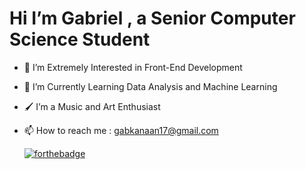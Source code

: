 # Hi I’m Gabriel , a Senior Computer Science Student
- 👀 I’m Extremely Interested in Front-End Development
- 🌱 I’m Currently Learning Data Analysis and Machine Learning
- 🖌 I’m a Music and Art Enthusiast
- 📫 How to reach me : gabkanaan17@gmail.com

  [![forthebadge](https://forthebadge.com/images/badges/not-a-bug-a-feature.svg)](https://forthebadge.com)
